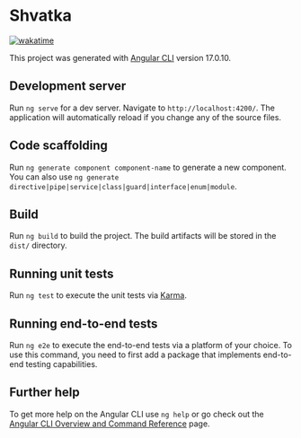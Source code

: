 # Shvatka
[![wakatime](https://wakatime.com/badge/user/929ee39b-4eb0-4076-ab5e-5ade3c56e464/project/018bab70-cb63-4b53-8fa5-b8b6632b06bd.svg)](https://wakatime.com/badge/user/929ee39b-4eb0-4076-ab5e-5ade3c56e464/project/018bab70-cb63-4b53-8fa5-b8b6632b06bd)

This project was generated with [Angular CLI](https://github.com/angular/angular-cli) version 17.0.10.

## Development server

Run `ng serve` for a dev server. Navigate to `http://localhost:4200/`. The application will automatically reload if you change any of the source files.

## Code scaffolding

Run `ng generate component component-name` to generate a new component. You can also use `ng generate directive|pipe|service|class|guard|interface|enum|module`.

## Build

Run `ng build` to build the project. The build artifacts will be stored in the `dist/` directory.

## Running unit tests

Run `ng test` to execute the unit tests via [Karma](https://karma-runner.github.io).

## Running end-to-end tests

Run `ng e2e` to execute the end-to-end tests via a platform of your choice. To use this command, you need to first add a package that implements end-to-end testing capabilities.

## Further help

To get more help on the Angular CLI use `ng help` or go check out the [Angular CLI Overview and Command Reference](https://angular.io/cli) page.
